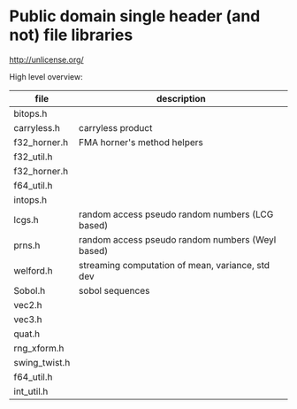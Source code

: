 # Public domain single header (and not) file libraries


http://unlicense.org/

High level overview:


| file          | description |
| --------      |-------------|
| bitops.h      |                                                  |
| carryless.h   | carryless product                                |
| f32_horner.h  | FMA horner's method helpers                      |
| f32_util.h    |                                                  |
| f32_horner.h  |                                                  |
| f64_util.h    |                                                  |
| intops.h      |                                                  |
| lcgs.h        | random access pseudo random numbers (LCG based)  |
| prns.h        | random access pseudo random numbers (Weyl based) |
| welford.h     | streaming computation of mean, variance, std dev |
| Sobol.h       | sobol sequences |
| vec2.h        | |
| vec3.h        | |
| quat.h        | |
| rng_xform.h   | |
| swing_twist.h | |
| f64_util.h    | |
| int_util.h    | |
